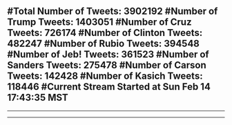 #Total Number of Tweets: 3902192 
#Number of Trump Tweets: 1403051
#Number of Cruz Tweets: 726174
#Number of Clinton Tweets: 482247
#Number of Rubio Tweets: 394548
#Number of Jeb! Tweets: 361523
#Number of Sanders Tweets: 275478
#Number of Carson Tweets: 142428
#Number of Kasich Tweets: 118446
#Current Stream Started at Sun Feb 14 17:43:35 MST
---
---
---

